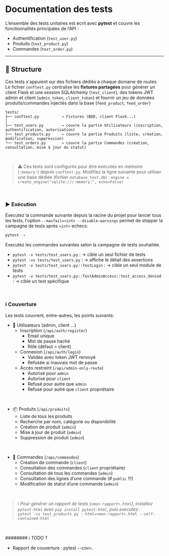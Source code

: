 # Documentation des tests

L’ensemble des tests unitaires est écrit avec **pytest** et couvre les fonctionnalités principales de l’API :  
- Authentification (`test_user.py`)  
- Produits (`test_product.py`)  
- Commandes (`test_order.py`)  

---

## 📂 Structure

Ces tests s'appuient sur des fichiers dédiés à chaque domaine de routes.
Le fichier `conftest.py` centralise les **fixtures partagées** pour générer un client Flask et une session SQLAlchemy (`test_client`), des tokens JWT admin et client (`admin_token`, `client_token`) et fournir un jeu de données produits/commandes injectés dans la base (`feed_product`, `feed_order`)  

```
tests/
├── conftest.py          → Fixtures (BDD, client Flask...)
│
├── test_users.py        → couvre la partie Utilisateurs (inscription, authentification, autorisation)
├── test_products.py     → couvre la partie Produits (liste, création, modification, suppression)
└── test_orders.py       → couvre la partie Commandes (création, consultation, mise à jour du statut)
```

<br>

> ⚠️ Ces tests sont configurés pour être exécutés en mémoire (`:memory:`) depuis `conftest.py`.
> Modifiez la ligne suivante pour utiliser une base dédiée (fichier `database_test.db`) :
`engine = create_engine("sqlite:///:memory:", echo=False)`  

<!-- 
au niveu config.py ou __init__.py sinon terminal via export FLASK_ENV = "dev"
    # `app.config["TESTING"] = True`  
    # `app.config["DEBUG"] = True`  

"Ajouter rapport de couverture":
  `pytest --cov=mon_projet --cov-report=term-missing`
   pytest --cov=. --cov-report=term --cov-report=html
  `pytest --cov=core --cov=model --cov=routes --cov=services --cov-report=term --cov-report=html`

pytest.ini !!!!
[pytest]
addopts = --cov=core --cov=model --cov=routes --cov=services --cov-report=term --cov-report=html
 -->



<br>

### ▶️ Exécution

Executez la commande suivante depuis la racine du projet pour lancer tous les tests, l'option `--maxfail=<int> --disable-warnings` permet de stopper la campagne de tests après `<int>` echecs:  
```bash
pytest -v
```

Executez les commandes suivantes selon la campagne de tests souhaitée.  
- `pytest -v tests/test_users.py` : → cible un seul fichier de tests  
- `pytest -vv tests/test_users.py` : → affiche le détail des assertions  
- `pytest -v tests/test_users.py::TestLogin` : → cible un seul module de tests  
- `pytest -v tests/test_users.py::TestAdminAccess::test_access_denied` : → cible un test spécifique

<br>

### ℹ️ Couverture

Les tests couvrent, entre-autres, les points suivants:

- 👤 Utilisateurs (admin, client ...)
    - Inscription (`/api/auth/register`)
      - Email unique
      - Mot de passe haché
      - Rôle (défaut = client)  
    - Connexion (`/api/auth/login`)
      - Validée avec token JWT renvoyé
      - Refusée si mauvais mot de passe  
    - Accès restreint (`/api/admin-only-route`)
      - Autorisé pour `admin`
      - Autorisé pour `client`
      - Refusé pour autre que `admin`
      - Refusé pour autre que `client` propriétaire

<br>

- 📦 Produits (`/api/produits`)
    - Liste de tous les produits
    - Recherche par nom, catégorie ou disponibilité
    - Création de produit (`admin`)
    - Mise à jour de produit (`admin`)
    - Suppression de produit (`admin`)

<br>

- 🛒 Commandes (`/api/commandes`)
    - Création de commande (`client`)
    - Consultation des commandes (`client` propriétaire)
    - Consultation de tous les commandes (`admin`)
    - Consultation des lignes d'une commande  (# `public` !!!)
    - Modification de statut d’une commande (`admin`)

<!-- 
Couvertures incluses
    Validation présence email, nom, password.
    Vérification utilisateur existant par email.
    @auth_required
    @access_granted
    creation de produit interdit (non-admin)
    creation de produit avec champs optionnels
    creation avec champs obligatoire manquants
    update interdit (non-admin)
    update echec (champs invalides)
    suppression interdite / produit inexistant
    item inexistant
    update order interdit (non-client)
    update order (statut inconnu)
    order echec (pas de stock)

 -->

<br>

> ℹ️ _Pour générer un rapport de tests (`<mon-rapport>.html`), installez `pytest-html` avec `pip install pytest-html`, puis executez :_  
`pytest -vv test_products.py --html=<mon-rapport>.html --self-contained-html`



<br>

######## ℹ️ TODO ?
- Rapport de couverture : pytest --cov=.
